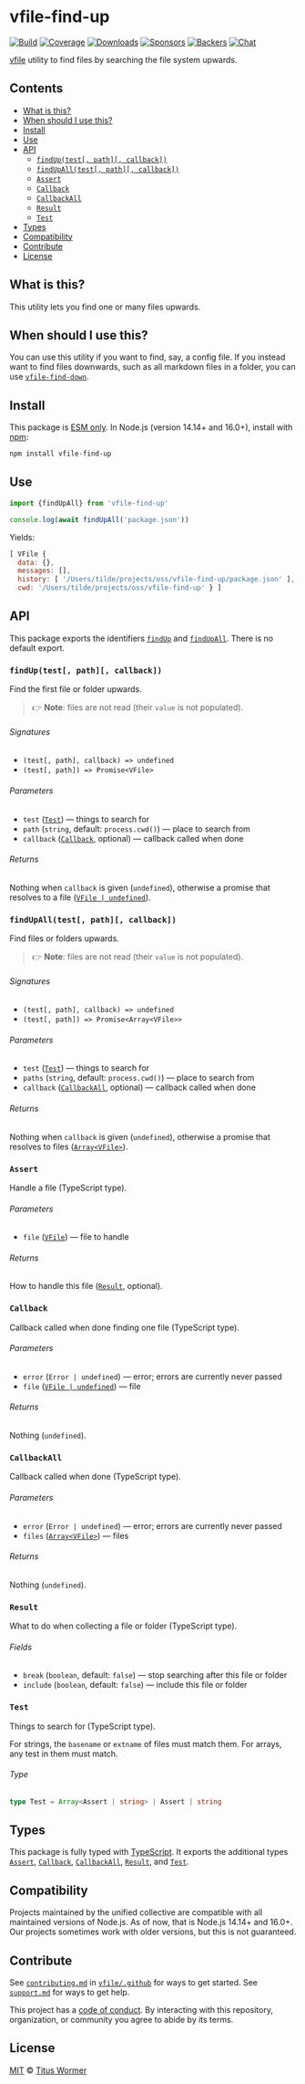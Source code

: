 # vfile-find-up

[![Build][build-badge]][build]
[![Coverage][coverage-badge]][coverage]
[![Downloads][downloads-badge]][downloads]
[![Sponsors][sponsors-badge]][collective]
[![Backers][backers-badge]][collective]
[![Chat][chat-badge]][chat]

[vfile][] utility to find files by searching the file system upwards.

## Contents

*   [What is this?](#what-is-this)
*   [When should I use this?](#when-should-i-use-this)
*   [Install](#install)
*   [Use](#use)
*   [API](#api)
    *   [`findUp(test[, path][, callback])`](#finduptest-path-callback)
    *   [`findUpAll(test[, path][, callback])`](#findupalltest-path-callback)
    *   [`Assert`](#assert)
    *   [`Callback`](#callback)
    *   [`CallbackAll`](#callbackall)
    *   [`Result`](#result)
    *   [`Test`](#test)
*   [Types](#types)
*   [Compatibility](#compatibility)
*   [Contribute](#contribute)
*   [License](#license)

## What is this?

This utility lets you find one or many files upwards.

## When should I use this?

You can use this utility if you want to find, say, a config file.
If you instead want to find files downwards, such as all markdown files in a
folder, you can use [`vfile-find-down`][vfile-find-down].

## Install

This package is [ESM only][esm].
In Node.js (version 14.14+ and 16.0+), install with [npm][]:

```sh
npm install vfile-find-up
```

## Use

```js
import {findUpAll} from 'vfile-find-up'

console.log(await findUpAll('package.json'))
```

Yields:

```js
[ VFile {
  data: {},
  messages: [],
  history: [ '/Users/tilde/projects/oss/vfile-find-up/package.json' ],
  cwd: '/Users/tilde/projects/oss/vfile-find-up' } ]
```

## API

This package exports the identifiers [`findUp`][api-find-up] and
[`findUpAll`][api-find-up-all].
There is no default export.

### `findUp(test[, path][, callback])`

Find the first file or folder upwards.

> 👉 **Note**: files are not read (their `value` is not populated).

###### Signatures

*   `(test[, path], callback) => undefined`
*   `(test[, path]) => Promise<VFile>`

###### Parameters

*   `test` ([`Test`][api-test])
    — things to search for
*   `path` (`string`, default: `process.cwd()`)
    — place to search from
*   `callback` ([`Callback`][api-callback], optional)
    — callback called when done

###### Returns

Nothing when `callback` is given (`undefined`), otherwise a promise that
resolves to a file ([`VFile | undefined`][vfile]).

### `findUpAll(test[, path][, callback])`

Find files or folders upwards.

> 👉 **Note**: files are not read (their `value` is not populated).

###### Signatures

*   `(test[, path], callback) => undefined`
*   `(test[, path]) => Promise<Array<VFile>>`

###### Parameters

*   `test` ([`Test`][api-test])
    — things to search for
*   `paths` (`string`, default: `process.cwd()`)
    — place to search from
*   `callback` ([`CallbackAll`][api-callback-all], optional)
    — callback called when done

###### Returns

Nothing when `callback` is given (`undefined`), otherwise a promise that
resolves to files ([`Array<VFile>`][vfile]).

### `Assert`

Handle a file (TypeScript type).

###### Parameters

*   `file` ([`VFile`][vfile])
    — file to handle

###### Returns

How to handle this file ([`Result`][api-result], optional).

### `Callback`

Callback called when done finding one file (TypeScript type).

###### Parameters

*   `error` (`Error | undefined`)
    — error; errors are currently never passed
*   `file` ([`VFile | undefined`][vfile])
    — file

###### Returns

Nothing (`undefined`).

### `CallbackAll`

Callback called when done (TypeScript type).

###### Parameters

*   `error` (`Error | undefined`)
    — error; errors are currently never passed
*   `files` ([`Array<VFile>`][vfile])
    — files

###### Returns

Nothing (`undefined`).

### `Result`

What to do when collecting a file or folder (TypeScript type).

###### Fields

*   `break` (`boolean`, default: `false`)
    — stop searching after this file or folder
*   `include` (`boolean`, default: `false`)
    — include this file or folder

### `Test`

Things to search for (TypeScript type).

For strings, the `basename` or `extname` of files must match them.
For arrays, any test in them must match.

###### Type

```ts
type Test = Array<Assert | string> | Assert | string
```

## Types

This package is fully typed with [TypeScript][].
It exports the additional types
[`Assert`][api-assert],
[`Callback`][api-callback],
[`CallbackAll`][api-callback-all],
[`Result`][api-result], and
[`Test`][api-test].

## Compatibility

Projects maintained by the unified collective are compatible with all maintained
versions of Node.js.
As of now, that is Node.js 14.14+ and 16.0+.
Our projects sometimes work with older versions, but this is not guaranteed.

## Contribute

See [`contributing.md`][contributing] in [`vfile/.github`][health] for ways to
get started.
See [`support.md`][support] for ways to get help.

This project has a [code of conduct][coc].
By interacting with this repository, organization, or community you agree to
abide by its terms.

## License

[MIT][license] © [Titus Wormer][author]

<!-- Definitions -->

[build-badge]: https://github.com/vfile/vfile-find-up/workflows/main/badge.svg

[build]: https://github.com/vfile/vfile-find-up/actions

[coverage-badge]: https://img.shields.io/codecov/c/github/vfile/vfile-find-up.svg

[coverage]: https://codecov.io/github/vfile/vfile-find-up

[downloads-badge]: https://img.shields.io/npm/dm/vfile-find-up.svg

[downloads]: https://www.npmjs.com/package/vfile-find-up

[sponsors-badge]: https://opencollective.com/unified/sponsors/badge.svg

[backers-badge]: https://opencollective.com/unified/backers/badge.svg

[collective]: https://opencollective.com/unified

[chat-badge]: https://img.shields.io/badge/chat-discussions-success.svg

[chat]: https://github.com/vfile/vfile/discussions

[npm]: https://docs.npmjs.com/cli/install

[esm]: https://gist.github.com/sindresorhus/a39789f98801d908bbc7ff3ecc99d99c

[typescript]: https://www.typescriptlang.org

[contributing]: https://github.com/vfile/.github/blob/main/contributing.md

[support]: https://github.com/vfile/.github/blob/main/support.md

[health]: https://github.com/vfile/.github

[coc]: https://github.com/vfile/.github/blob/main/code-of-conduct.md

[license]: license

[author]: https://wooorm.com

[vfile]: https://github.com/vfile/vfile

[vfile-find-down]: https://github.com/vfile/vfile-find-down

[api-find-up]: #finduptest-path-callback

[api-find-up-all]: #findupalltest-path-callback

[api-assert]: #assert

[api-callback]: #callback

[api-callback-all]: #callbackall

[api-result]: #result

[api-test]: #test
